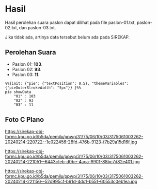 # Hasil

Hasil perolehan suara paslon dapat dilihat pada file paslon-01.txt, paslon-02.txt, dan paslon-03.txt.

Jika tidak ada, artinya data tersebut belum ada pada SIREKAP.

## Perolehan Suara

 * Paslon 01: **103**.
 * Paslon 02: **93**.
 * Paslon 03: **11**.

```mermaid
%%{init: {"pie": {"textPosition": 0.5}, "themeVariables": {"pieOuterStrokeWidth": "5px"}} }%%
pie showData
    "01" : 103
    "02" : 93
    "03" : 11
```
## Foto C Plano

https://sirekap-obj-formc.kpu.go.id/b5da/pemilu/ppwp/31/75/06/10/03/3175061003262-20240214-220722--1e022456-28fd-476b-9123-f7b29a15d16f.jpg

https://sirekap-obj-formc.kpu.go.id/b5da/pemilu/ppwp/31/75/06/10/03/3175061003262-20240214-221051--6443cfeb-d0be-4aca-9901-88bc7d82e401.jpg

https://sirekap-obj-formc.kpu.go.id/b5da/pemilu/ppwp/31/75/06/10/03/3175061003262-20240214-221156--52d995cf-b61d-4dc1-b551-60553c0eb1ea.jpg
